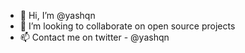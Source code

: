 - 👋 Hi, I’m @yashqn
- 💞️ I’m looking to collaborate on open source projects
- 📫 Contact me on twitter - @yashqn

<!---
AceMNSKY/AceMNSKY is a ✨ special ✨ repository because its `README.md` (this file) appears on your GitHub profile.
You can click the Preview link to take a look at your changes.
--->
